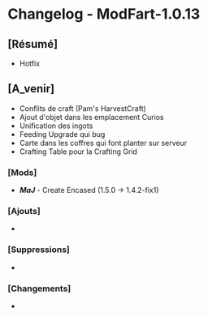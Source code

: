 # Changelog - ModFart-1.0.13

## [Résumé]
- Hotfix

## [A_venir]
- Conflits de craft (Pam's HarvestCraft)
- Ajout d'objet dans les emplacement Curios
- Unification des ingots
- Feeding Upgrade qui bug
- Carte dans les coffres qui font planter sur serveur
- Crafting Table pour la Crafting Grid

### [Mods]
- ***MaJ*** - Create Encased (1.5.0 -> 1.4.2-fix1)

### [Ajouts]
- 

### [Suppressions]
- 

### [Changements]
- 